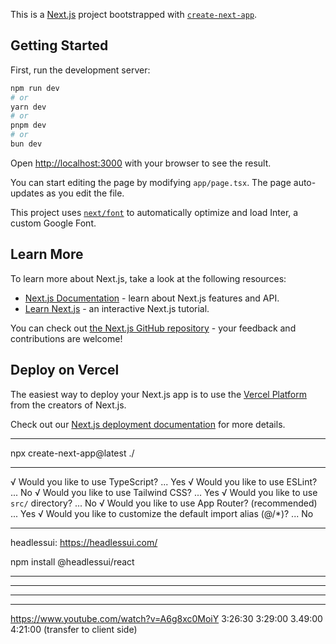 This is a [Next.js](https://nextjs.org/) project bootstrapped with [`create-next-app`](https://github.com/vercel/next.js/tree/canary/packages/create-next-app).

## Getting Started

First, run the development server:

```bash
npm run dev
# or
yarn dev
# or
pnpm dev
# or
bun dev
```

Open [http://localhost:3000](http://localhost:3000) with your browser to see the result.

You can start editing the page by modifying `app/page.tsx`. The page auto-updates as you edit the file.

This project uses [`next/font`](https://nextjs.org/docs/basic-features/font-optimization) to automatically optimize and load Inter, a custom Google Font.

## Learn More

To learn more about Next.js, take a look at the following resources:

- [Next.js Documentation](https://nextjs.org/docs) - learn about Next.js features and API.
- [Learn Next.js](https://nextjs.org/learn) - an interactive Next.js tutorial.

You can check out [the Next.js GitHub repository](https://github.com/vercel/next.js/) - your feedback and contributions are welcome!

## Deploy on Vercel

The easiest way to deploy your Next.js app is to use the [Vercel Platform](https://vercel.com/new?utm_medium=default-template&filter=next.js&utm_source=create-next-app&utm_campaign=create-next-app-readme) from the creators of Next.js.

Check out our [Next.js deployment documentation](https://nextjs.org/docs/deployment) for more details.


________________________________________________________________

npx create-next-app@latest ./
________________________________________________________________

√ Would you like to use TypeScript? ...  Yes
√ Would you like to use ESLint? ... No 
√ Would you like to use Tailwind CSS? ...  Yes
√ Would you like to use `src/` directory? ... No 
√ Would you like to use App Router? (recommended) ... Yes
√ Would you like to customize the default import alias (@/*)? ... No
________________________________________________________________
headlessui: https://headlessui.com/

npm install @headlessui/react     
________________________________________________________________

________________________________________________________________

________________________________________________________________

________________________________________________________________


https://www.youtube.com/watch?v=A6g8xc0MoiY
3:26:30
3:29:00
3.49:00
4:21:00 (transfer to client side)
